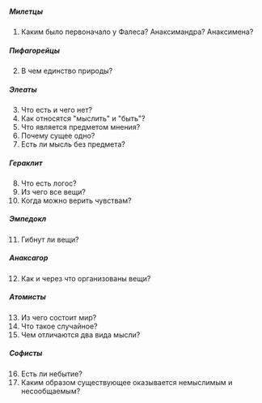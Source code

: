##### Милетцы
1. Каким было первоначало у Фалеса? Анаксимандра? Анаксимена?
##### Пифагорейцы
 2. В чем единство природы?
##### Элеаты
3. Что есть и чего нет?
4. Как относятся "мыслить" и "быть"?
5. Что является предметом мнения?
6. Почему сущее одно?
7. Есть ли мысль без предмета?
##### Гераклит
8. Что есть логос?
9. Из чего все вещи?
10. Когда можно верить чувствам?
##### Эмпедокл
11. Гибнут ли вещи?
##### Анаксагор
12. Как и через что организованы вещи?
##### Атомисты
13. Из чего состоит мир?
14. Что такое случайное?
15. Чем отличаются два вида мысли?
##### Софисты
16. Есть ли небытие?
17. Каким образом существующее оказывается немыслимым и несообщаемым?